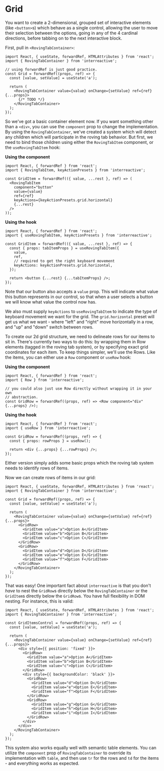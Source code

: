 # Grid

You want to create a 2-dimensional, grouped set of interactive elements (like `<button>`s) which behave as a single control, allowing the user to move their selection between the options, going in any of the 4 cardinal directions, before tabbing on to the next interactive block.

First, pull in `<RovingTabContainer>`:

```tsx
import React, { useState, forwardRef, HTMLAttributes } from 'react';
import { RovingTabContainer } from 'interreactive';

// using forwardRef is just good practice.
const Grid = forwardRef((props, ref) => {
  const [value, setValue] = useState('a');

  return (
    <RovingTabContainer value={value} onChange={setValue} ref={ref} {...props}>
      {/* TODO */}
    </RovingTabContainer>
  );
});
```

So we've got a basic container element now. If you want something other than a `<div>`, you can use the `component` prop to change the implementation. By using the `RovingTabContainer`, we've created a system which will detect any children which will participate in the roving tab behavior. But first, we need to bind those children using either the `RovingTabItem` component, or the `useRovingTabItem` hook:

**Using the component**

```tsx
import React, { forwardRef } from 'react';
import { RovingTabItem, keyActionPresets } from 'interreactive';

const GridItem = forwardRef(({ value, ...rest }, ref) => (
  <RovingTabItem
    component="button"
    value={value}
    ref={ref}
    keyActions={keyActionPresets.grid.horizontal}
    {...rest}
  />
));
```

**Using the hook**

```tsx
import React, { forwardRef } from 'react';
import { useRovingTabItem, keyActionPresets } from 'interreactive';

const GridItem = forwardRef(({ value, ...rest }, ref) => {
  const { props: tabItemProps } = useRovingTabItem({
    value,
    ref,
    // required to get the right keyboard movement
    keyActions: keyActionPresets.grid.horizontal,
  });

  return <button {...rest} {...tabItemProps} />;
});
```

Note that our button also accepts a `value` prop. This will indicate what value this button represents in our control, so that when a user selects a button we will know what value the control now has.

We also must supply `keyActions` to `useRovingTabItem` to indicate the type of keyboard movement we want for the grid. The `grid.horizontal` preset will get us what we want - where "left" and "right" move horizontally in a row, and "up" and "down" switch between rows.

To create our 2d grid structure, we need to delineate rows for our items to sit in. There's currently two ways to do this: by wrapping them in Row elements (tagged in the roving tab system), or by specifying exact grid coordinates for each item. To keep things simpler, we'll use the Rows. Like the items, you can either use a `Row` component or `useRow` hook:

**Using the component**

```tsx
import React, { forwardRef } from 'react';
import { Row } from 'interreactive';

// you could also just use Row directly without wrapping it in your own
// abstraction.
const GridRow = forwardRef((props, ref) => <Row component="div" {...props} />);
```

**Using the hook**

```tsx
import React, { forwardRef } from 'react';
import { useRow } from 'interreactive';

const GridRow = forwardRef((props, ref) => {
  const { props: rowProps } = useRow();

  return <div {...props} {...rowProps} />;
});
```

Either version simply adds some basic props which the roving tab system needs to identify rows of items.

Now we can create rows of items in our grid:

```tsx
import React, { useState, forwardRef, HTMLAttributes } from 'react';
import { RovingTabContainer } from 'interreactive';

const Grid = forwardRef((props, ref) => {
  const [value, setValue] = useState('a');

  return (
    <RovingTabContainer value={value} onChange={setValue} ref={ref} {...props}>
      <GridRow>
        <GridItem value="a">Option A</GridItem>
        <GridItem value="b">Option B</GridItem>
        <GridItem value="c">Option C</GridItem>
      </GridRow>
      <GridRow>
        <GridItem value="d">Option D</GridItem>
        <GridItem value="e">Option E</GridItem>
        <GridItem value="f">Option F</GridItem>
      </GridRow>
    </RovingTabContainer>
  );
});
```

That was easy! One important fact about `interreactive` is that you don't _have_ to nest the `GridRow`s directly below the `RovingTabContainer` or the `GridItem`s directly below the `GridRow`s. You have full flexibility in DOM nesting. For instance, this is valid:

```tsx
import React, { useState, forwardRef, HTMLAttributes } from 'react';
import { RovingTabContainer } from 'interreactive';

const GridItemsControl = forwardRef((props, ref) => {
  const [value, setValue] = useState('a');

  return (
    <RovingTabContainer value={value} onChange={setValue} ref={ref} {...props}>
      <div style={{ position: 'fixed' }}>
        <GridRow>
          <GridItem value="a">Option A</GridItem>
          <GridItem value="b">Option B</GridItem>
          <GridItem value="c">Option C</GridItem>
        </GridRow>
        <div style={{ backgroundColor: 'black' }}>
          <GridRow>
            <GridItem value="d">Option D</GridItem>
            <GridItem value="e">Option E</GridItem>
            <GridItem value="f">Option F</GridItem>
          </GridRow>
          <GridRow>
            <GridItem value="g">Option G</GridItem>
            <GridItem value="h">Option H</GridItem>
            <GridItem value="i">Option I</GridItem>
          </GridRow>
        </div>
      </div>
    </RovingTabContainer>
  );
});
```

This system also works equally well with semantic table elements. You can utilize the `component` prop of `RovingTabContainer` to override its implementation with `table`, and then use `tr` for the rows and `td` for the items - and everything works as expected.
